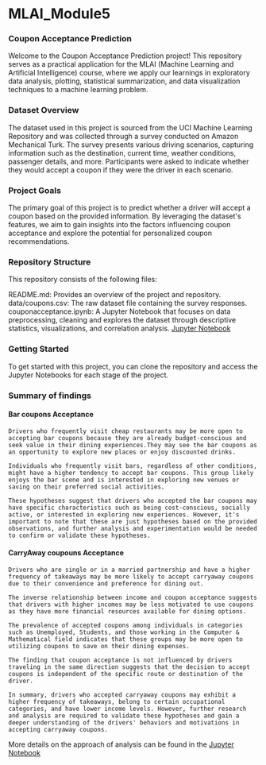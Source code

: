 # MLAI_Module5

### Coupon Acceptance Prediction

Welcome to the Coupon Acceptance Prediction project! This repository serves as a practical application for the MLAI (Machine Learning and Artificial Intelligence) course, where we apply our learnings in exploratory data analysis, plotting, statistical summarization, and data visualization techniques to a machine learning problem.

### Dataset Overview

The dataset used in this project is sourced from the UCI Machine Learning Repository and was collected through a survey conducted on Amazon Mechanical Turk. The survey presents various driving scenarios, capturing information such as the destination, current time, weather conditions, passenger details, and more. Participants were asked to indicate whether they would accept a coupon if they were the driver in each scenario. 

### Project Goals

The primary goal of this project is to predict whether a driver will accept a coupon based on the provided information. By leveraging the dataset's features, we aim to gain insights into the factors influencing coupon acceptance and explore the potential for personalized coupon recommendations.

### Repository Structure

This repository consists of the following files:

README.md: Provides an overview of the project and repository.
data/coupons.csv: The raw dataset file containing the survey responses.
couponacceptance.ipynb: A Jupyter Notebook that focuses on data preprocessing, cleaning and explores the dataset through descriptive statistics, visualizations, and correlation analysis. [Jupyter Notebook](https://github.com/jainipallavi102210/MLAI_Module5/blob/main/couponacceptance.ipynb)


### Getting Started

To get started with this project, you can clone the repository and access the Jupyter Notebooks for each stage of the project. 

### Summary of findings

#### Bar coupons Acceptance

    Drivers who frequently visit cheap restaurants may be more open to accepting bar coupons because they are already budget-conscious and seek value in their dining experiences.They may see the bar coupons as an opportunity to explore new places or enjoy discounted drinks.
    
    Individuals who frequently visit bars, regardless of other conditions, might have a higher tendency to accept bar coupons. This group likely enjoys the bar scene and is interested in exploring new venues or saving on their preferred social activities.

    These hypotheses suggest that drivers who accepted the bar coupons may have specific characteristics such as being cost-conscious, socially active, or interested in exploring new experiences. However, it's important to note that these are just hypotheses based on the provided observations, and further analysis and experimentation would be needed to confirm or validate these hypotheses.


#### CarryAway coupouns Acceptance

    Drivers who are single or in a married partnership and have a higher frequency of takeaways may be more likely to accept carryaway coupons due to their convenience and preference for dining out.  

    The inverse relationship between income and coupon acceptance suggests that drivers with higher incomes may be less motivated to use coupons as they have more financial resources available for dining options.  

    The prevalence of accepted coupons among individuals in categories such as Unemployed, Students, and those working in the Computer & Mathematical field indicates that these groups may be more open to utilizing coupons to save on their dining expenses.  

    The finding that coupon acceptance is not influenced by drivers traveling in the same direction suggests that the decision to accept coupons is independent of the specific route or destination of the driver.  
    
    In summary, drivers who accepted carryaway coupons may exhibit a higher frequency of takeaways, belong to certain occupational categories, and have lower income levels. However, further research and analysis are required to validate these hypotheses and gain a deeper understanding of the drivers' behaviors and motivations in accepting carryaway coupons.  
    

More details on the approach of analysis can be found in the [Jupyter Notebook](https://github.com/jainipallavi102210/MLAI_Module5/blob/main/couponacceptance.ipynb)